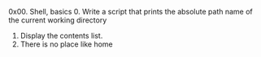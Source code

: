 0x00. Shell, basics
0. Write a script that prints the absolute path name of the current working directory
1. Display the contents list.
2. There is no place like home
